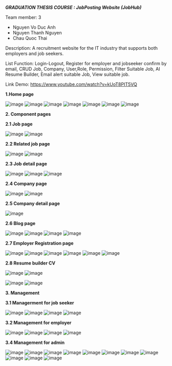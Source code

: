 _**GRADUATION THESIS COURSE : JobPosting Website (JobHub)**_

Team member: 3
  - Nguyen Vo Duc Anh
  - Nguyen Thanh Nguyen
  - Chau Quoc Thai
    
Description: A recruitment website for the IT industry that supports both employers and job seekers.

List Function: Login-Logout, Register for employer and jobseeker confirm by email, CRUD Job, Company, User,Role, Permission, Filter Suitable Job, AI Resume Builder, Email alert suitable Job, View suitable job.

Link Demo: https://www.youtube.com/watch?v=kUoT8PIT5VQ

**1.Home page**

![image](https://github.com/user-attachments/assets/ef5feca8-f1d0-4f87-afb3-9d9b5dfaf11b)
![image](https://github.com/user-attachments/assets/9872b477-911e-4421-b55e-edea55e9c282)
![image](https://github.com/user-attachments/assets/6fc29648-8b5c-43d1-ad0c-c0cabe58bbaf)
![image](https://github.com/user-attachments/assets/eaad1d3f-0a26-4a89-bc7b-7fd64592faa2)
![image](https://github.com/user-attachments/assets/610bc5a0-8a17-4666-a68c-d629e779ee2c)
![image](https://github.com/user-attachments/assets/b55a25fc-9d3c-4ce7-8d73-ec2d6b7f4f79)
![image](https://github.com/user-attachments/assets/9b2e5ef1-b949-4740-bac3-ff60d5ba9b12)

**2. Component pages**
   
  **2.1 Job page**
  
![image](https://github.com/user-attachments/assets/4d2089ec-072d-4f82-813f-2de2bc5a329d)
![image](https://github.com/user-attachments/assets/02b93bfb-78d5-4865-ac15-9e28fe2605b1)
  
  **2.2 Related job page**
  
![image](https://github.com/user-attachments/assets/7c4f5e5c-c229-4f18-9282-fbfb677c1f86)
![image](https://github.com/user-attachments/assets/8e3d0620-23a8-4222-a0dc-c211175ed689)
  
  **2.3 Job detail page**
  
![image](https://github.com/user-attachments/assets/d037d546-7682-49b2-a3c1-2380fcdbb0c0)
![image](https://github.com/user-attachments/assets/9b31f454-e668-4df1-b318-d252227f9c34)
![image](https://github.com/user-attachments/assets/6bc40350-1d2f-4ee6-a7aa-0d425fcdee95)
  
  **2.4 Company page**
  
![image](https://github.com/user-attachments/assets/eadacd70-3e1c-492e-ad48-65500e901556)
![image](https://github.com/user-attachments/assets/bc51ce43-1d81-4893-b1ff-9b915bad9556)
 
  **2.5 Company detail page**
  
![image](https://github.com/user-attachments/assets/20efe9c1-0fe2-455b-9b44-28c77e624238)
  
  **2.6 Blog page**
  
![image](https://github.com/user-attachments/assets/d694da02-cddb-4f0d-9074-06032560a546)
![image](https://github.com/user-attachments/assets/d0072c98-d97d-4356-a4db-03f6fc9874f4)
![image](https://github.com/user-attachments/assets/d01b3d2e-283d-4cb7-a857-b79a9ecd491b)
![image](https://github.com/user-attachments/assets/1d4dc86f-f1e5-45a7-84e6-a402addd7a00)
  
  **2.7 Employer Registration page**
  
![image](https://github.com/user-attachments/assets/380fd49c-6073-45e3-80aa-5c787dc531e6)
![image](https://github.com/user-attachments/assets/1a5618be-2953-4630-94e3-73bc21e15235)
![image](https://github.com/user-attachments/assets/0e38137b-a651-4ca8-9828-f4a40707ef6d)
![image](https://github.com/user-attachments/assets/a09be7d7-dd7c-420b-ba1a-c532abe97c2f)
![image](https://github.com/user-attachments/assets/ff840372-9325-4ef8-9853-7ce467362fe0)
![image](https://github.com/user-attachments/assets/71d41078-ad8e-4dc9-9858-5de6ec95ef9e)

  **2.8 Resume builder CV**


![image](https://github.com/user-attachments/assets/c11cc852-3181-43ad-99f8-aa32bb49c164)
![image](https://github.com/user-attachments/assets/064eb74c-3f3e-4592-9be6-a8e2fd037109)


![image](https://github.com/user-attachments/assets/4e553ded-0610-41e8-ac43-076df32f0d3a)
![image](https://github.com/user-attachments/assets/786565dc-d278-4030-9ce3-cc78f80fe605)

**3. Management**

  **3.1 Managerment for job seeker**

![image](https://github.com/user-attachments/assets/acd6764d-8a10-4641-9613-c502cd1a38e0)
![image](https://github.com/user-attachments/assets/c833eb51-521a-4537-82ff-3e55656f5ce8)
![image](https://github.com/user-attachments/assets/6f049b77-df6b-47cf-aa58-00efd6ab3ec1)
![image](https://github.com/user-attachments/assets/d82fab69-fd41-4f41-a371-bc2fc395ade1)

  **3.2 Management for employer**

![image](https://github.com/user-attachments/assets/4f86d154-ad57-472a-8a4d-314c9b4e28b0)
![image](https://github.com/user-attachments/assets/68cfd3ee-f651-4c54-bd28-280a314a491e)
![image](https://github.com/user-attachments/assets/eb26a58f-20a3-40cf-a3f6-4cb74ba51033)
![image](https://github.com/user-attachments/assets/a0a0cd12-6e05-4160-8129-348fcfa27b66)

  **3.4 Management for admin**

![image](https://github.com/user-attachments/assets/c59ed08b-1ee2-4130-a636-f047f852a8a8)
![image](https://github.com/user-attachments/assets/f37f8cff-5f3b-449e-b785-2bdac5c5ae80)
![image](https://github.com/user-attachments/assets/45cd5acf-66b6-447f-a8cd-d1dbd15203e8)
![image](https://github.com/user-attachments/assets/ae41931e-bd5a-456f-9476-e7b299478704)
![image](https://github.com/user-attachments/assets/d32423c2-7564-499c-85ef-8c683ecc3aa8)
![image](https://github.com/user-attachments/assets/6486029e-76d4-4594-b887-058e7b540732)
![image](https://github.com/user-attachments/assets/02f85291-32a1-4b2e-8f0e-8f46fa6e48a7)
![image](https://github.com/user-attachments/assets/37e1d9c2-6082-4898-bcf2-b6c88be0f034)
![image](https://github.com/user-attachments/assets/b4228be5-7e23-4db0-a853-2352bbc23b5a)
![image](https://github.com/user-attachments/assets/7d36a855-6338-42e8-808e-1279a3ab7a9e)
![image](https://github.com/user-attachments/assets/131c51d7-188c-405d-b104-f303fa8395fb)

  
